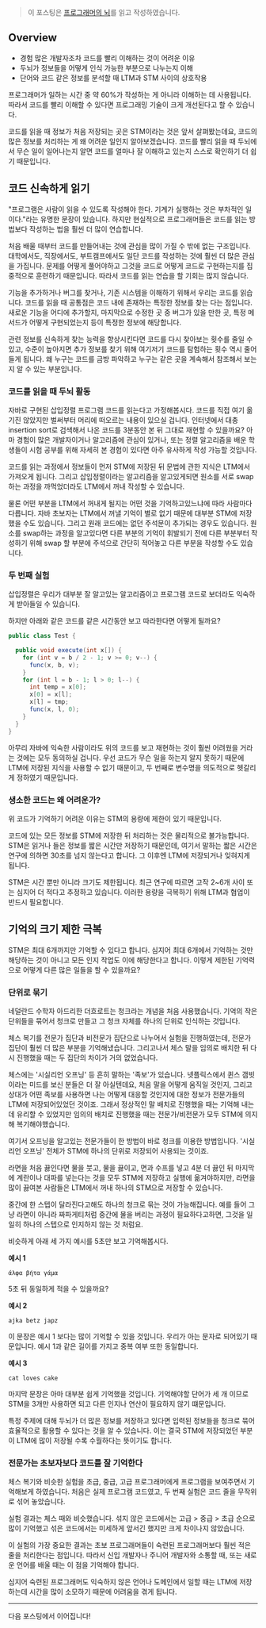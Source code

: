 > 이 포스팅은 [프로그래머의 뇌](http://www.yes24.com/Product/Goods/105911017)를 읽고 작성하였습니다.

[comment]: <> (코드 더 잘 읽기&#40;1&#41;: 신속한 코드 분석)

## Overview

* 경험 많은 개발자조차 코드를 빨리 이해하는 것이 어려운 이유
* 두뇌가 정보들을 어떻게 인식 가능한 부분으로 나누는지 이해
* 단어와 코드 같은 정보를 분석할 때 LTM과 STM 사이의 상호작용

[comment]: <> (* 코드 분석 시 영상 기억 공간의 역할)

[comment]: <> (* 코드 기억을 통한 코딩 수준의 자가 진단)

[comment]: <> (* 읽기 쉬운 코드를 작성하는 법)

프로그래머가 일하는 시간 중 약 60%가 작성하는 게 아니라 이해하는 데 사용됩니다. 따라서 코드를 빨리 이해할 수 있다면 프로그래밍 기술이 크게 개선된다고 할 수 있습니다.

코드를 읽을 때 정보가 처음 저장되는 곳은 STM이라는 것은 앞서 살펴봤는데요, 코드의 많은 정보를 처리하는 게 왜 어려운 일인지 알아보겠습니다. 코드를 빨리 읽을 때 두뇌에서 무슨 일이 일어나는지 알면 코드를 얼마나 잘 이해하고 있는지 스스로 확인하기 더 쉽기 때문입니다.

## 코드 신속하게 읽기

"프로그램은 사람이 읽을 수 있도록 작성해야 한다. 기계가 실행하는 것은 부차적인 일이다."라는 유명한 문장이 있습니다. 하지만 현실적으로 프로그래머들은 코드를 읽는 방법보다 작성하는 법을 훨씬 더 많이 연습합니다.

처음 배울 때부터 코드를 만들어내는 것에 관심을 많이 가질 수 밖에 없는 구조입니다. 대학에서도, 직장에서도, 부트캠프에서도 일단 코드를 작성하는 것에 훨씬 더 많은 관심을 가집니다. 문제를 어떻게 풀어야하고 그것을 코드로 어떻게 코드로 구현하는지를 집중적으로 훈련하기 때문입니다. 따라서 코드를 읽는 연습을 할 기회는 많지 않습니다.

기능을 추가하거나 버그를 찾거나, 기존 시스템을 이해하기 위해서 우리는 코드를 읽습니다. 코드를 읽을 때 공통점은 코드 내에 존재하는 특정한 정보를 찾는 다는 점입니다. 새로운 기능을 어디에 추가할지, 마지막으로 수정한 곳 중 버그가 있을 만한 곳, 특정 메서드가 어떻게 구현되었는지 등이 특정한 정보에 해당합니다.

관련 정보를 신속하게 찾는 능력을 향상시킨다면 코드를 다시 찾아보는 횟수를 줄일 수 있고, 수준이 높아지면 추가 정보를 찾기 위해 여기저기 코드를 탐험하는 횟수 역시 줄어들게 됩니다. 왜 누구는 코드를 금방 파악하고 누구는 같은 곳을 계속해서 참조해서 보는지 알 수 있는 부분입니다.

### 코드를 읽을 때 두뇌 활동

자바로 구현된 삽입정렬 프로그램 코드를 읽는다고 가정해봅시다. 코드를 직접 여기 옮기진 않았지만 벌써부터 머리에 떠오르는 내용이 있으실 겁니다. 인터넷에서 대충 insertion sort로 검색해서 나온 코드를 3분동안 본 뒤 그대로 재현할 수 있을까요? 아마 경험이 많은 개발자이거나 알고리즘에 관심이 있거나, 또는 정렬 알고리즘을 배운 학생들이 시험 공부를 위해 자세히 본 경험이 있다면 아주 유사하게 작성 가능할 것입니다.

코드를 읽는 과정에서 정보들이 먼저 STM에 저장된 뒤 문법에 관한 지식은 LTM에서 가져오게 됩니다. 그리고 삽입정렬이라는 알고리즘을 알고있게되면 원소를 서로 swap 하는 과정을 까먹었더라도 LTM에서 꺼내 작성할 수 있습니다.

물론 어떤 부분을 LTM에서 꺼내게 될지는 어떤 것을 기억하고있느냐에 따라 사람마다 다릅니다. 자바 초보자는 LTM에서 꺼낼 기억이 별로 없기 때문에 대부분 STM에 저장했을 수도 있습니다. 그리고 원래 코드에는 없던 주석문이 추가되는 경우도 있습니다. 원소를 swap하는 과정을 알고있다면 다른 부분의 기억이 휘발되기 전에 다른 부분부터 작성하기 위해 swap 할 부분에 주석으로 간단히 적어놓고 다른 부분을 작성할 수도 있습니다.

### 두 번째 실험

삽입정렬은 우리가 대부분 잘 알고있는 알고리즘이고 프로그램 코드로 보더라도 익숙하게 받아들일 수 있습니다.

하지만 아래와 같은 코드를 같은 시간동안 보고 따라한다면 어떻게 될까요?

```java
public class Test {

  public void execute(int x[]) {
    for (int v = b / 2 - 1; v >= 0; v--) {
      func(x, b, v);
    }
    for (int l = b - 1; l > 0; l--) {
      int temp = x[0];
      x[0] = x[l];
      x[l] = tmp;
      func(x, l, 0);
    }
  }
}
```

아무리 자바에 익숙한 사람이라도 위의 코드를 보고 재현하는 것이 훨씬 어려웠을 거라는 것에는 모두 동의하실 겁니다. 우선 코드가 무슨 일을 하는지 알지 못하기 때문에 LTM에 저장된 지식을 사용할 수 없기 때문이고, 두 번째로 변수명을 의도적으로 헷갈리게 정하였기 때문입니다.

### 생소한 코드는 왜 어려운가?

위 코드가 기억하기 어려운 이유는 STM의 용량에 제한이 있기 때문입니다.

코드에 있는 모든 정보를 STM에 저장한 뒤 처리하는 것은 물리적으로 불가능합니다. STM은 읽거나 들은 정보를 짧은 시간만 저장하기 때문인데, 여기서 말하는 짧은 시간은 연구에 의하면 30초를 넘지 않는다고 합니다. 그 이후엔 LTM에 저장되거나 잊혀지게 됩니다.

STM은 시간 뿐만 아니라 크기도 제한됩니다. 최근 연구에 따르면 고작 2~6개 사이 또는 심지어 더 적다고 추정하고 있습니다. 이러한 용량을 극복하기 위해 LTM과 협업이 반드시 필요합니다.

## 기억의 크기 제한 극복

STM은 최대 6개까지만 기억할 수 있다고 합니다. 심지어 최대 6개에서 기억하는 것만 해당하는 것이 아니고 모든 인지 작업도 이에 해당한다고 합니다. 이렇게 제한된 기억력으로 어떻게 다른 많은 일들을 할 수 있을까요?

### 단위로 묶기

네덜란드 수학자 아드리한 더흐로트는 청크라는 개념을 처음 사용했습니다. 기억의 작은 단위들을 묶어서 청크로 만들고 그 청크 자체를 하나의 단위로 인식하는 것입니다.

체스 복기를 전문가 집단과 비전문가 집단으로 나누어서 실험을 진행하였는데, 전문가 집단이 훨씬 더 많은 부분을 기억해냈습니다. 그리고나서 체스 말을 임의로 배치한 뒤 다시 진행했을 때는 두 집단의 차이가 거의 없었습니다.

체스에는 '시실리언 오프닝' 등 흔히 말하는 '족보'가 있습니다. 넷플릭스에서 퀸스 갬빗이라는 미드를 보신 분들은 더 잘 아실텐데요, 처음 말을 어떻게 움직일 것인지, 그리고 상대가 어떤 족보를 사용하면 나는 어떻게 대응할 것인지에 대한 정보가 전문가들의 LTM에 저장되어있었던 것이죠. 그래서 정상적인 말 배치로 진행했을 때는 기억해 내는 데 유리할 수 있었지만 임의의 배치로 진행했을 때는 전문가/비전문가 모두 STM에 의지해 복기해야했습니다.

여기서 오프닝을 알고있는 전문가들이 한 방법이 바로 청크를 이용한 방법입니다. '시실리언 오프닝' 전체가 STM에 하나의 단위로 저장되어 사용되는 것이죠.

라면을 처음 끓인다면 물을 붓고, 물을 끓이고, 면과 수프를 넣고 4분 더 끓인 뒤 마지막에 계란이나 대파를 넣는다는 것을 모두 STM에 저장하고 실행에 옮겨야하지만, 라면을 많이 끓여본 사람들은 LTM에서 꺼내 하나의 STM으로 저장할 수 있습니다.

중간에 한 스텝이 달라진다고해도 하나의 청크로 묶는 것이 가능해집니다. 예를 들어 그냥 라면이 아니라 짜파게티처럼 중간에 물을 버리는 과정이 필요하다고하면, 그것을 일일히 하나의 스텝으로 인지하지 않는 것 처럼요.

비슷하게 아래 세 가지 예시를 5초만 보고 기억해봅시다.

**예시 1**
```text
άλφα βήτα γάμα
```

5초 뒤 동일하게 적을 수 있을까요?

**예시 2**
```text
ajka betz japz
```

이 문장은 예시 1 보다는 많이 기억할 수 있을 것입니다. 우리가 아는 문자로 되어있기 때문입니다. 예시 1과 같은 길이를 가지고 중복 여부 또한 동일합니다.

**예시 3**
```text
cat loves cake
```

마지막 문장은 아마 대부분 쉽게 기억했을 것입니다. 기억해야할 단어가 세 개 이므로 STM을 3개만 사용하면 되고 다른 인지나 연산이 필요하지 않기 떄문입니다.

특정 주제에 대해 두뇌가 더 많은 정보를 저장하고 있다면 입력된 정보들을 청크로 묶어 효율적으로 활용할 수 있다는 것을 알 수 있습니다. 이는 결국 STM에 저장되었던 부분이 LTM에 많이 저장될 수록 수월하다는 뜻이기도 합니다.

### 전문가는 초보자보다 코드를 잘 기억한다

체스 복기와 비슷한 실험을 초급, 중급, 고급 프로그래머에게 프로그램을 보여주면서 기억해보게 하였습니다. 처음은 실제 프로그램 코드였고, 두 번째 실험은 코드 줄을 무작위로 섞어 놓았습니다.

실험 결과는 체스 때와 비슷했습니다. 섞지 않은 코드에서는 고급 > 중급 > 초급 순으로 많이 기억했고 섞은 코드에서는 미세하게 앞서긴 했지만 크게 차이나지 않았습니다.

이 실험의 가장 중요한 결과는 초보 프로그래머들이 숙련된 프로그래머보다 훨씬 적은 줄을 처리한다는 점입니다. 따라서 신입 개발자나 주니어 개발자와 소통할 때, 또는 새로운 언어를 배울 때는 이 점을 기억해야 합니다.

심지어 숙련된 프로그래머도 익숙하지 않은 언어나 도메인에서 일할 때는 LTM에 저장하는데 시간을 많이 소모하기 때문에 어려움을 겪게 됩니다.

---

다음 포스팅에서 이어집니다!